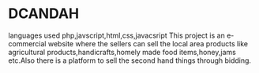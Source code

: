 # DCANDAH
languages used
php,javscript,html,css,javacsript
This project is an e-commercial website where the sellers can sell the local area products like agricultural products,handicrafts,homely made food items,honey,jams etc.Also there is a platform to sell the second hand things through bidding.
